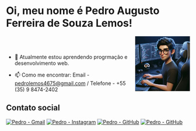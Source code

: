 <h1> Oi, meu nome é Pedro Augusto Ferreira de Souza Lemos!</h1>

<img src= "./Avatar-GitHub.jpeg" align= "right" height= "150"> 
<br> <br>

<!--
- 🔭 I’m currently working on ...
-->
- 🌱 Atualmente estou aprendendo progrmação e desenvolvimento web.
 <!--
- 👯 I’m looking to collaborate on ...
- -->
<!--
- 🤔 Estou procurando ajudar meus amigos a trabalharmos juntos
-->
- 📫 Como me encontrar: Email - pedrolemos4675@gmail.com / Telefone - +55 (35) 9 8474-2402

## Contato social

<div style="display: inline-block;">
  <a href="mailto:pedrolemos4675@gmail.com" target="_blank"><img alt="Pedro - Gmail" src="https://img.shields.io/badge/Gmail-D14836?style=for-the-badge&logo=gmail&logoColor=white"></a>
  <!--
  <a href="https://www.linkedin.com/in/thiago-h-santos/" target="_blank"><img alt="Pedro - LinkedIn" src="https://img.shields.io/badge/LinkedIn-0077B5?style=for-the-badge&logo=linkedin&logoColor=white"></a>
  -->
  <a href="https://www.instagram.com/pedrolemos_jw/" target="_blank"><img alt="Pedro - Instagram" src="https://img.shields.io/badge/Instagram-E4405F?style=for-the-badge&logo=instagram&logoColor=white"></a>
  <a href="https://github.com/PedroLemos4675" target="_blank"><img alt="Pedro - GitHub" src="https://img.shields.io/badge/GitHub-100000?style=for-the-badge&logo=github&logoColor=white"></a>
  <a href="https://wa.me/+5535984742402" target="_blank"><img alt="Pedro - GitHub" src="https://img.shields.io/static/v1?style=for-the-badge&message=whatsapp&color=25D366&logo=whatsapp&logoColor=FFFFFF&label="></a>
</div>
